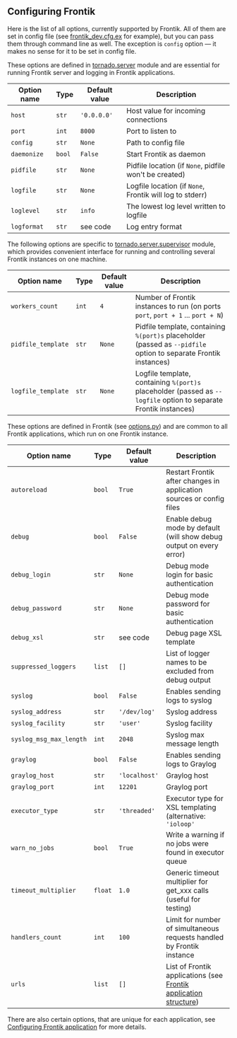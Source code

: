 ## Configuring Frontik

Here is the list of all options, currently supported by Frontik.
All of them are set in config file (see [frontik_dev.cfg.ex](/frontik_dev.cfg.ex) for example),
but you can pass them through command line as well. The exception is `config` option — it makes no sense for it to be set in config file.

These options are defined in [tornado.server](https://github.com/hhru/tornado/blob/master/tornado/server/__init__.py) module
and are essential for running Frontik server and logging in Frontik applications.

| Option name        | Type   | Default value   | Description                                              |
| ------------------ | ------ | --------------- | -------------------------------------------------------- |
| `host`             | `str`  | `'0.0.0.0'`     | Host value for incoming connections                      |
| `port`             | `int`  | `8000`          | Port to listen to                                        |
| `config`           | `str`  | `None`          | Path to config file                                      |
| `daemonize`        | `bool` | `False`         | Start Frontik as daemon                                  |
| `pidfile`          | `str`  | `None`          | Pidfile location (if `None`, pidfile won't be created)   |
| `logfile`          | `str`  | `None`          | Logfile location (if `None`, Frontik will log to stderr) |
| `loglevel`         | `str`  | `info`          | The lowest log level written to logfile                  |
| `logformat`        | `str`  | see code        | Log entry format                                         |

The following options are specific to [tornado.server.supervisor](https://github.com/hhru/tornado/blob/master/tornado/server/supervisor.py)
module, which provides convenient interface for running and controlling several Frontik instances on one machine.

| Option name        | Type   | Default value   | Description                                              |
| ------------------ | ------ | --------------- | -------------------------------------------------------- |
| `workers_count`    | `int`  | `4`             | Number of Frontik instances to run (on ports `port`, `port + 1` ... `port + N`) |
| `pidfile_template` | `str`  | `None`          | Pidfile template, containing `%(port)s` placeholder (passed as `--pidfile` option to separate Frontik instances) |
| `logfile_template` | `str`  | `None`          | Logfile template, containing `%(port)s` placeholder (passed as `--logfile` option to separate Frontik instances) |

These options are defined in Frontik (see [options.py](/frontik/options.py)) and are common to all Frontik applications,
which run on one Frontik instance.

| Option name          | Type    | Default value | Description                                                           |
| -------------------- | ------- | ------------  | --------------------------------------------------------------------- |
| `autoreload`         | `bool`  | `True`        | Restart Frontik after changes in application sources or config files  |
| `debug`              | `bool`  | `False`       | Enable debug mode by default (will show debug output on every error)  |
| `debug_login`        | `str`   | `None`        | Debug mode login for basic authentication                             |
| `debug_password`     | `str`   | `None`        | Debug mode password for basic authentication                          |
| `debug_xsl`          | `str`   | see code      | Debug page XSL template                                               |
| `suppressed_loggers` | `list`  | `[]`          | List of logger names to be excluded from debug output                 |
| `syslog`             | `bool`  | `False`       | Enables sending logs to syslog                                        |
| `syslog_address`     | `str`   | `'/dev/log'`  | Syslog address                                                        |
| `syslog_facility`    | `str`   | `'user'`      | Syslog facility                                                       |
| `syslog_msg_max_length` | `int` | `2048`       | Syslog max message length                                             |
| `graylog`            | `bool`  | `False`       | Enables sending logs to Graylog                                       |
| `graylog_host`       | `str`   | `'localhost'` | Graylog host                                                          |
| `graylog_port`       | `int`   | `12201`       | Graylog port                                                          |
| `executor_type`      | `str`   | `'threaded'`  | Executor type for XSL templating (alternative: `'ioloop'`             |
| `warn_no_jobs`       | `bool`  | `True`        | Write a warning if no jobs were found in executor queue               |
| `timeout_multiplier` | `float` | `1.0`         | Generic timeout multiplier for get_xxx calls (useful for testing)     |
| `handlers_count`     | `int`   | `100`         | Limit for number of simultaneous requests handled by Frontik instance |
| `urls`               | `list`  | `[]`          | List of Frontik applications (see [Frontik application structure](/docs/frontik-app.md)) |

There are also certain options, that are unique for each application, see
[Configuring Frontik application](/docs/config-app.md) for more details.
